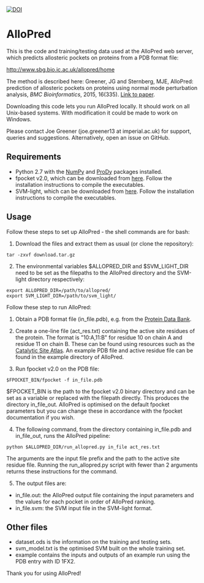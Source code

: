 [![DOI](https://zenodo.org/badge/doi/10.5281/zenodo.32016.svg)](http://dx.doi.org/10.5281/zenodo.32016)

# AlloPred

This is the code and training/testing data used at the AlloPred web server, which predicts allosteric pockets on proteins from a PDB format file:

http://www.sbg.bio.ic.ac.uk/allopred/home

The method is described here: Greener, JG and Sternberg, MJE, AlloPred: prediction of allosteric pockets on proteins using normal mode perturbation analysis, *BMC Bioinformatics*, 2015, 16(335). [Link to paper](http://bmcbioinformatics.biomedcentral.com/articles/10.1186/s12859-015-0771-1).

Downloading this code lets you run AlloPred locally. It should work on all Unix-based systems. With modification it could be made to work on Windows.

Please contact Joe Greener (joe.greener13 at imperial.ac.uk) for support, queries and suggestions. Alternatively, open an issue on GitHub.

## Requirements

* Python 2.7 with the [NumPy](http://www.numpy.org/) and [ProDy](http://prody.csb.pitt.edu/) packages installed.
* fpocket v2.0, which can be downloaded from [here](http://fpocket.sourceforge.net/). Follow the installation instructions to compile the executables.
* SVM-light, which can be downloaded from [here](http://svmlight.joachims.org/). Follow the installation instructions to compile the executables.

## Usage

Follow these steps to set up AlloPred - the shell commands are for bash:

1. Download the files and extract them as usual (or clone the repository):
  ```
  tar -zxvf download.tar.gz
  ```

2. The environmental variables $ALLOPRED_DIR and $SVM_LIGHT_DIR need to be set as the filepaths to the AlloPred directory and the SVM-light directory respectively:
  ```
  export ALLOPRED_DIR=/path/to/allopred/
  export SVM_LIGHT_DIR=/path/to/svm_light/
  ```

Follow these step to run AlloPred:

1. Obtain a PDB format file (in_file.pdb), e.g. from the [Protein Data Bank](http://www.rcsb.org/pdb/home/home.do).

2. Create a one-line file (act_res.txt) containing the active site residues of the protein. The format is "10:A,11:B" for residue 10 on chain A and residue 11 on chain B. These can be found using resources such as the [Catalytic Site Atlas](http://www.ebi.ac.uk/thornton-srv/databases/CSA/). An example PDB file and active residue file can be found in the example directory of AlloPred.

3. Run fpocket v2.0 on the PDB file:
  ```
  $FPOCKET_BIN/fpocket -f in_file.pdb
  ```
  $FPOCKET_BIN is the path to the fpocket v2.0 binary directory and can be set as a variable or replaced with the filepath directly. This produces the   directory in_file_out. AlloPred is optimised on the default fpocket parameters but you can change these in accordance with the fpocket documentation   if you wish.

4. The following command, from the directory containing in_file.pdb and in_file_out, runs the AlloPred pipeline:
  ```
  python $ALLOPRED_DIR/run_allopred.py in_file act_res.txt
  ```
  The arguments are the input file prefix and the path to the active site residue file. Running the run_allopred.py script with fewer than 2 arguments returns these instructions for the command.

5. The output files are:
  * in_file.out: the AlloPred output file containing the input parameters and the values for each pocket in order of AlloPred ranking.
  * in_file.svm: the SVM input file in the SVM-light format.

## Other files

* dataset.ods is the information on the training and testing sets.
* svm_model.txt is the optimised SVM built on the whole training set.
* example contains the inputs and outputs of an example run using the PDB entry with ID 1FX2.

Thank you for using AlloPred!
